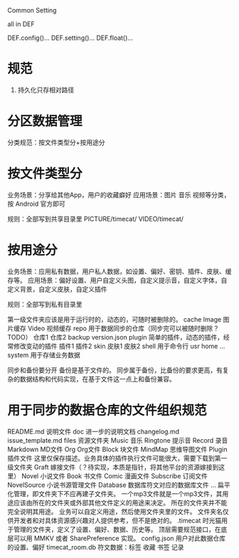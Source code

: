 Common Setting 

all in DEF

DEF.config()...
DEF.setting()...
DEF.float()...

# 规范

1. 持久化只存相对路径

# 分区数据管理

分类规范：按文件类型分+按用途分

# 按文件类型分

业务场景：分享给其他App，用户的收藏癖好
应用场景：图片 音乐 视频等分类，按 Android 官方即可

规则：全部写到共享目录里
PICTURE/timecat/
VIDEO/timecat/

# 按用途分

业务场景：应用私有数据，用户私人数据，如设置、偏好、密钥、插件、皮肤、缓存等。
应用场景：偏好设置、用户自定义头图，自定义提示音，自定义字体，自定义背景，自定义皮肤，自定义插件

规则：全部写到私有目录里

第一级文件夹应该是用于运行时的，动态的，可随时被删除的。
cache
    Image 图片缓存
    Video 视频缓存
repo 用于数据同步的仓库（同步完可以被随时删除？TODO）
    仓库1
    仓库2
backup
    version.json
plugin 简单的插件，动态的插件，经常修改变动的插件
    插件1
    插件2
skin
    皮肤1
    皮肤2
shell 用于命令行
    usr
    home
    ...
system 用于存储业务数据


同步和备份要分开
备份是基于文件的。
同步属于备份，比备份的要求更高，有复杂的数据结构和代码实现，在基于文件这一点上和备份兼容。

# 用于同步的数据仓库的文件组织规范

README.md 说明文件
doc 进一步的说明文档
    changelog.md
    issue_template.md
files 资源文件夹
    Music 音乐
    Ringtone 提示音
    Record 录音
    Markdown MD文件
    Org Org文件
    Block 块文件
    MindMap 思维导图文件
    Plugin 插件文件 这里仅保存描述。业务具体的插件执行文件可能很大，需要下载到第一级文件夹
    Graft 嫁接文件（？待实现，本质是指针，将其他平台的资源嫁接到这里）
    Novel 小说文件
    Book 书文件
    Comic 漫画文件
    Subscribe 订阅文件
    NovelSource 小说书源管理文件
    Database 数据库符文对应的数据库文件
    ...
    扁平化管理，即文件夹下不应再建子文件夹。
    一个mp3文件就是一个mp3文件，其用途应该由所在的文件夹或外部其他文件定义的用途来决定。
    所在的文件夹并不能完全说明其用途。
    业务可以自定义用途，然后使用文件夹里的文件。
    文件夹名仅供开发者和对具体资源感兴趣对人提供参考，但不是绝对的。
.timecat
    时光猫用于管理的文件夹，定义了设置、偏好、数据、历史等。
    顶层需要规范接口，在底层可以用 MMKV 或者 SharePreference 实现。
    config.json 用户对此数据仓库的设置、偏好
    timecat_room.db 符文数据：标签 收藏 书签 记录








